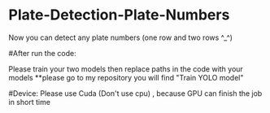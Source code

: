 # Plate-Detection-Plate-Numbers
Now you can detect any plate numbers (one row and two rows ^_^)


#After run the code:

Please train your two models then replace paths in the code with your models 
**please go to my repository you will find "Train YOLO model"


#Device:
Please use Cuda (Don't use cpu) , because GPU can finish the job in short time 
